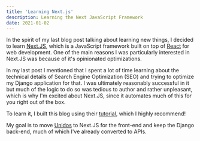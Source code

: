 ```yaml
---
title: 'Learning Next.js'
description: Learning the Next JavaScript Framework
date: 2021-01-02
---
```


In the spirit of my last blog post talking about learning new things, I decided to learn <a href="https://nextjs.org/">Next.JS</a>, which is a JavaScript framework built on top of <a href="https://reactjs.org/">React</a> for web development. One of the main reasons I was particularly interested in Next.JS was because of it's opinionated optimizations.

In my last post I mentioned that I spent a lot of time learning about the technical details of Search Engine Optimization (SEO) and trying to optimize my Django application for that. I was ultimately reasonably successful in it but much of the logic to do so was tedious to author and rather unpleasant, which is why I'm excited about Next.JS, since it automates much of this for you right out of the box.

To learn it, I built this blog using their <a href="https://nextjs.org/learn/basics/create-nextjs-app">tutorial</a>, which I highly recommend!

My goal is to move <a href="https://www.unidosfin.com/en">Unidos</a> to Next.JS for the front-end and keep the Django back-end, much of which I've already converted to APIs.